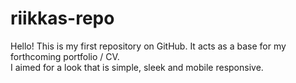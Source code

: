 # riikkas-repo
Hello! This is my first repository on GitHub.
It acts as a base for my forthcoming portfolio / CV. <br>
I aimed for a look that is simple, sleek and mobile responsive.
